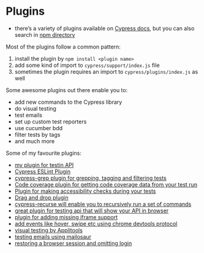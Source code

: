 # Plugins
- there’s a variety of plugins available on [Cypress docs](https://docs.cypress.io/plugins/directory), but you can also search in [npm directory](https://npmjs.com)

Most of the plugins follow a common pattern:

1. install the plugin by `npm install <plugin name>`
2. add some kind of import to `cypress/support/index.js` file
3. sometimes the plugin requires an import to `cypress/plugins/index.js` as well

Some awesome plugins out there enable you to:
- add new commands to the Cypress library
- do visual testing
- test emails
- set up custom test reporters
- use cucumber bdd
- filter tests by tags
- and much more

Some of my favourite plugins:
- [my plugin for testin API](https://github.com/filiphric/cypress-plugin-api)
- [Cypress ESLint Plugin](https://github.com/cypress-io/eslint-plugin-cypress)
- [cypress-grep plugin for grepping, tagging and filtering tests](https://github.com/cypress-io/cypress-grep)
- [Code coverage plugin for getting code coverage data from your test run](https://github.com/cypress-io/code-coverage)
- [Plugin for making accessibility checks during your tests](https://github.com/component-driven/cypress-axe)
- [Drag and drop plugin](https://github.com/4teamwork/cypress-drag-drop)
- [cypress-recurse will enable you to recursively run a set of commands](https://github.com/bahmutov/cypress-recurse)
- [great plugin for testing api that will show your API in browser](https://github.com/bahmutov/cy-api)
- [plugin for adding missing iframe support](https://gitlab.com/kgroat/cypress-iframe)
- [add events like hover, swipe etc using chrome devtools protocol](https://github.com/dmtrKovalenko/cypress-real-events)
- [visual testing by Applitools](https://applitools.com/tutorials/cypress.html)
- [testing emails using mailosaur](https://github.com/mailosaur/cypress-mailosaur)
- [restoring a browser session and omitting login](https://github.com/bahmutov/cypress-data-session)
